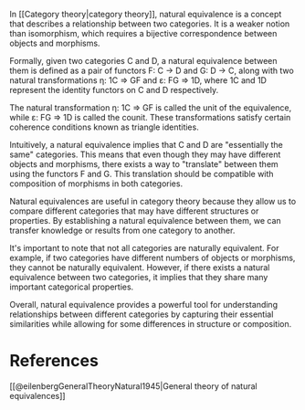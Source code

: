 
In [[Category theory|category theory]], natural equivalence is a concept that describes a relationship between two categories. It is a weaker notion than isomorphism, which requires a bijective correspondence between objects and morphisms.

Formally, given two categories C and D, a natural equivalence between them is defined as a pair of functors F: C -> D and G: D -> C, along with two natural transformations η: 1C => GF and ε: FG => 1D, where 1C and 1D represent the identity functors on C and D respectively.

The natural transformation η: 1C => GF is called the unit of the equivalence, while ε: FG => 1D is called the counit. These transformations satisfy certain coherence conditions known as triangle identities.

Intuitively, a natural equivalence implies that C and D are "essentially the same" categories. This means that even though they may have different objects and morphisms, there exists a way to "translate" between them using the functors F and G. This translation should be compatible with composition of morphisms in both categories.

Natural equivalences are useful in category theory because they allow us to compare different categories that may have different structures or properties. By establishing a natural equivalence between them, we can transfer knowledge or results from one category to another.

It's important to note that not all categories are naturally equivalent. For example, if two categories have different numbers of objects or morphisms, they cannot be naturally equivalent. However, if there exists a natural equivalence between two categories, it implies that they share many important categorical properties.

Overall, natural equivalence provides a powerful tool for understanding relationships between different categories by capturing their essential similarities while allowing for some differences in structure or composition.

# References

[[@eilenbergGeneralTheoryNatural1945|General theory of natural equivalences]]